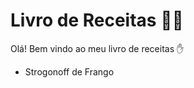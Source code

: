 # Livro de Receitas :man_cook:

Olá! Bem vindo ao meu livro de receitas :hand:

- Strogonoff de Frango